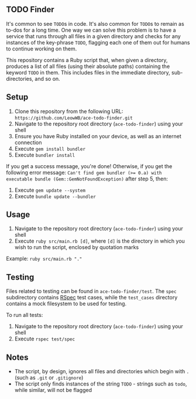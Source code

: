 ## TODO Finder

It's common to see `TODO`s in code. It's also common for `TODO`s to remain as to-dos for a long time. One way we can solve this problem is to have a service that runs through all files in a given directory and checks for any instances of the key-phrase `TODO`, flagging each one of them out for humans to continue working on them.

This repository contains a Ruby script that, when given a directory, produces a list of all files (using their absolute paths) containing the keyword `TODO` in them. This includes files in the immediate directory, sub-directories, and so on.

## Setup
1. Clone this repository from the following URL: `https://github.com/LeowWB/ace-todo-finder.git`
2. Navigate to the repository root directory (`ace-todo-finder`) using your shell
3. Ensure you have Ruby installed on your device, as well as an internet connection
4. Execute `gem install bundler`
5. Execute `bundler install`

If you get a success message, you're done! Otherwise, if you get the following error message: `Can't find gem bundler (>= 0.a) with executable bundle (Gem::GemNotFoundException)` after step 5, then:
1. Execute `gem update --system`
2. Execute `bundle update --bundler`

## Usage 
1. Navigate to the repository root directory (`ace-todo-finder`) using your shell
2. Execute `ruby src/main.rb [d]`, where `[d]` is the directory in which you wish to run the script, enclosed by quotation marks

Example: `ruby src/main.rb "."`

## Testing
Files related to testing can be found in `ace-todo-finder/test`. The `spec` subdirectory contains [RSpec](https://rspec.info/) test cases, while the `test_cases` directory contains a mock filesystem to be used for testing.

To run all tests:
1. Navigate to the repository root directory (`ace-todo-finder`) using your shell
2. Execute `rspec test/spec`

## Notes
* The script, by design, ignores all files and directories which begin with `.` (such as `.git` or `.gitignore`)
* The script only finds instances of the string `TODO` - strings such as `todo`, while similar, will not be flagged
